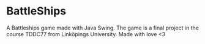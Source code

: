 # BattleShips
A Battleships game made with Java Swing. The game is a final project in the course TDDC77 from Linköpings University. Made with love &lt;3
